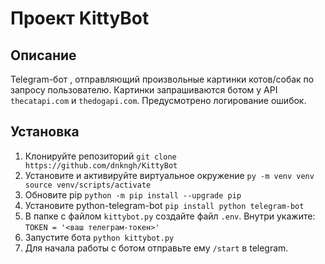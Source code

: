 # Проект KittyBot

## Описание
Telegram-бот , отправляющий произвольные картинки котов/собак по запросу пользователю. Картинки запрашиваются ботом у API `thecatapi.com` и `thedogapi.com`. Предусмотрено логирование ошибок.

## Установка
1. Клонируйте репозиторий
`git clone https://github.com/dnkngh/KittyBot`
2. Установите и активируйте виртуальное окружение
`
py -m venv venv
source venv/scripts/activate
`
3. Обновите pip
`python -m pip install --upgrade pip`
4. Установите python-telegram-bot
`pip install python telegram-bot`
5. В папке с файлом `kittybot.py` создайте файл `.env`. Внутри укажите:
`TOKEN = '<ваш телеграм-токен>'`
6. Запустите бота
`python kittybot.py`
7. Для начала работы с ботом отправьте ему `/start` в telegram. 
